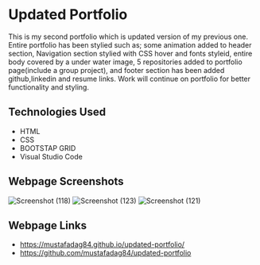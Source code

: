 # Updated Portfolio
This is my second portfolio which is updated version of my previous one. Entire portfolio has been stylied such as; some animation added to header section, Navigation section  stylied with CSS hover and fonts styleid, entire body covered by a under water image, 5 repositories added to portfolio page(include a group project), and footer section has been added github,linkedin and resume links. Work will continue on portfolio for better functionality and styling.

 

## Technologies Used
* HTML
* CSS
* BOOTSTAP GRID
* Visual Studio Code


## Webpage Screenshots

![Screenshot (118)](https://user-images.githubusercontent.com/63365781/88469337-9e1c8a00-cebe-11ea-87fb-c6ff27d02235.png)
![Screenshot (123)](https://user-images.githubusercontent.com/63365781/88469332-9b219980-cebe-11ea-8e76-a90d63216e50.png)
![Screenshot (121)](https://user-images.githubusercontent.com/63365781/88469334-9ceb5d00-cebe-11ea-9bdc-178bc834558d.png)

## Webpage Links
* https://mustafadag84.github.io/updated-portfolio/
* https://github.com/mustafadag84/updated-portfolio